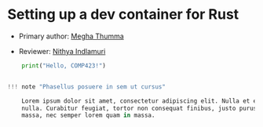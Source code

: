 # Setting up a dev container for Rust

* Primary author: [Megha Thumma](https://github.com/mthumma20)

* Reviewer: [Nithya Indlamuri](https://github.com/nithyaindla)

```py title="Hello, COMP 423!"
    print("Hello, COMP423!")


!!! note "Phasellus posuere in sem ut cursus"

    Lorem ipsum dolor sit amet, consectetur adipiscing elit. Nulla et euismod
    nulla. Curabitur feugiat, tortor non consequat finibus, justo purus auctor
    massa, nec semper lorem quam in massa.

